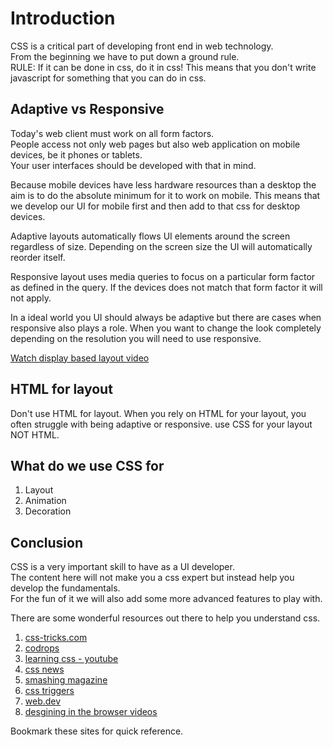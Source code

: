 # Introduction
CSS is a critical part of developing front end in web technology.    
From the beginning we have to put down a ground rule.    
RULE: If it can be done in css, do it in css!
This means that you don't write javascript for something that you can do in css.  

## Adaptive vs Responsive
Today's web client must work on all form factors.  
People access not only web pages but also web application on mobile devices, be it phones or tablets.  
Your user interfaces should be developed with that in mind.

Because mobile devices have less hardware resources than a desktop the aim is to do the absolute minimum for it to work on mobile.
This means that we develop our UI for mobile first and then add to that css for desktop devices.

Adaptive layouts automatically flows UI elements around the screen regardless of size.
Depending on the screen size the UI will automatically reorder itself.

Responsive layout uses media queries to focus on a particular form factor as defined in the query.
If the devices does not match that form factor it will not apply.

In a ideal world you UI should always be adaptive but there are cases when responsive also plays a role.
When you want to change the look completely depending on the resolution you will need to use responsive.

[Watch display based layout video](https://vimeo.com/427926740?utm_campaign=CSS%2BLayout%2BNews&utm_medium=web&utm_source=CSS_Layout_News_256)

## HTML for layout
Don't use HTML for layout. 
When you rely on HTML for your layout, you often struggle with being adaptive or responsive.
use CSS for your layout NOT HTML. 

## What do we use CSS for
1. Layout
1. Animation
1. Decoration

## Conclusion
CSS is a very important skill to have as a UI developer.  
The content here will not make you a css expert but instead help you develop the fundamentals.  
For the fun of it we will also add some more advanced features to play with.

There are some wonderful resources out there to help you understand css.

1. [css-tricks.com](https://css-tricks.com/almanac/)
1. [codrops](https://tympanus.net/codrops/css_reference/)
1. [learning css - youtube](https://www.youtube.com/playlist?list=PLyuRouwmQCjl4wTSNbb8RTKZuyMhoIxBe)
1. [css news](https://csslayout.news/)
1. [smashing magazine](https://www.smashingmagazine.com/)
1. [css triggers](https://csstriggers.com/)
1. [web.dev](https://web.dev/learn/)
1. [desgining in the browser videos](https://www.youtube.com/playlist?list=PLNYkxOF6rcIDI0QtJvW6vKonTxn6azCsD)


Bookmark these sites for quick reference.
  
